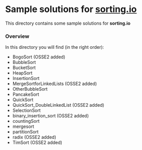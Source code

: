 # Sample solutions for [sorting.io](http://sorting.io/)

This directory contains some sample solutions for **sorting.io**

### Overview 

In this directory you will find (in the right order):
* BogoSort  (OSSE2 added)
* BubbleSort
* BucketSort
* HeapSort
* InsertionSort
* MergeSortforLinkedLists  (OSSE2 added)
* OtherBubbleSort
* PancakeSort
* QuickSort
* QuickSort_DoubleLinkedList  (OSSE2 added)
* SelectionSort
* binary_insertion_sort (OSSE2 added)
* countingSort
* mergesort
* partitionSort
* radix  (OSSE2 added)
* TimSort  (OSSE2 added)
